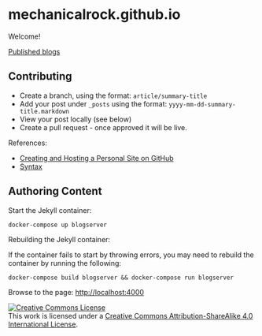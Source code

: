 # mechanicalrock.github.io

Welcome!

[Published blogs](https://mechanicalrock.github.io/)

## Contributing

* Create a branch, using the format: `article/summary-title`
* Add your post under `_posts` using the format: `yyyy-mm-dd-summary-title.markdown`
* View your post locally (see below)
* Create a pull request - once approved it will be live.

References:

* [Creating and Hosting a Personal Site on GitHub](http://jmcglone.com/guides/github-pages/)
* [Syntax](https://kramdown.gettalong.org/syntax.html#code-spans)

## Authoring Content

Start the Jekyll container:

`docker-compose up blogserver`

Rebuilding the Jekyll container:

If the container fails to start by throwing errors, you may need to rebuild the container by running the following:

`docker-compose build blogserver && docker-compose run blogserver`

Browse to the page: [http://localhost:4000](http://localhost:4000)

<a rel="license" href="http://creativecommons.org/licenses/by-sa/4.0/"><img alt="Creative Commons License" style="border-width:0" src="https://i.creativecommons.org/l/by-sa/4.0/88x31.png" /></a><br />This work is licensed under a <a rel="license" href="http://creativecommons.org/licenses/by-sa/4.0/">Creative Commons Attribution-ShareAlike 4.0 International License</a>.
